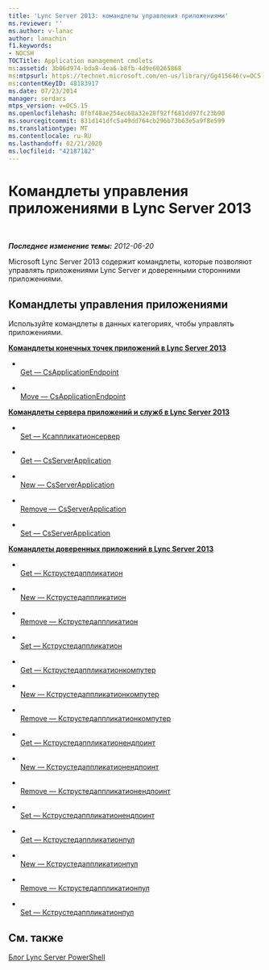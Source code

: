 ```yaml
---
title: 'Lync Server 2013: командлеты управления приложениями'
ms.reviewer: ''
ms.author: v-lanac
author: lanachin
f1.keywords:
- NOCSH
TOCTitle: Application management cmdlets
ms:assetid: 3b06d974-bda8-4ea6-b8fb-4d9e60265868
ms:mtpsurl: https://technet.microsoft.com/en-us/library/Gg415646(v=OCS.15)
ms:contentKeyID: 48183917
ms.date: 07/23/2014
manager: serdars
mtps_version: v=OCS.15
ms.openlocfilehash: 8fbf48ae254ec68a32e28f92ff681dd97fc23b90
ms.sourcegitcommit: 831d141dfc5a49dd764cb296b73b63e5a9f8e599
ms.translationtype: MT
ms.contentlocale: ru-RU
ms.lasthandoff: 02/21/2020
ms.locfileid: "42187182"
---
```

<div data-xmlns="http://www.w3.org/1999/xhtml">

<div class="topic" data-xmlns="http://www.w3.org/1999/xhtml" data-msxsl="urn:schemas-microsoft-com:xslt" data-cs="https://msdn.microsoft.com/">

<div data-asp="https://msdn2.microsoft.com/asp">

# <a name="application-management-cmdlets-in-lync-server-2013"></a>Командлеты управления приложениями в Lync Server 2013

</div>

<div id="mainSection">

<div id="mainBody">

<span> </span>

_**Последнее изменение темы:** 2012-06-20_

Microsoft Lync Server 2013 содержит командлеты, которые позволяют управлять приложениями Lync Server и доверенными сторонними приложениями.

<div>

## <a name="application-management-cmdlets"></a>Командлеты управления приложениями

Используйте командлеты в данных категориях, чтобы управлять приложениями.

**[Командлеты конечных точек приложений в Lync Server 2013](lync-server-2013-application-endpoints-cmdlets.md)**

  - <span></span>  
    [Get — CsApplicationEndpoint](https://technet.microsoft.com/library/Gg398655(v=OCS.15))

  - <span></span>  
    [Move — CsApplicationEndpoint](https://technet.microsoft.com/library/Gg398188(v=OCS.15))

**[Командлеты сервера приложений и служб в Lync Server 2013](lync-server-2013-application-server-and-services-cmdlets.md)**

  - <span></span>  
    [Set — Ксаппликатионсервер](https://technet.microsoft.com/library/Gg398562(v=OCS.15))

<!-- end list -->

  - <span></span>  
    [Get — CsServerApplication](https://technet.microsoft.com/library/Gg425948(v=OCS.15))

  - <span></span>  
    [New — CsServerApplication](https://technet.microsoft.com/library/Gg398096(v=OCS.15))

  - <span></span>  
    [Remove — CsServerApplication](https://technet.microsoft.com/library/Gg398366(v=OCS.15))

  - <span></span>  
    [Set — CsServerApplication](https://technet.microsoft.com/library/Gg412850(v=OCS.15))

**[Командлеты доверенных приложений в Lync Server 2013](lync-server-2013-trusted-applications-cmdlets.md)**

  - <span></span>  
    [Get — Кструстедаппликатион](https://technet.microsoft.com/library/Gg399025(v=OCS.15))

  - <span></span>  
    [New — Кструстедаппликатион](https://technet.microsoft.com/library/Gg398259(v=OCS.15))

  - <span></span>  
    [Remove — Кструстедаппликатион](https://technet.microsoft.com/library/Gg398176(v=OCS.15))

  - <span></span>  
    [Set — Кструстедаппликатион](https://technet.microsoft.com/library/Gg425840(v=OCS.15))

<!-- end list -->

  - <span></span>  
    [Get — Кструстедаппликатионкомпутер](https://technet.microsoft.com/library/Gg425843(v=OCS.15))

  - <span></span>  
    [New — Кструстедаппликатионкомпутер](https://technet.microsoft.com/library/Gg398405(v=OCS.15))

  - <span></span>  
    [Remove — Кструстедаппликатионкомпутер](https://technet.microsoft.com/library/Gg398838(v=OCS.15))

<!-- end list -->

  - <span></span>  
    [Get — Кструстедаппликатионендпоинт](https://technet.microsoft.com/library/Gg413035(v=OCS.15))

  - <span></span>  
    [New — Кструстедаппликатионендпоинт](https://technet.microsoft.com/library/Gg398594(v=OCS.15))

  - <span></span>  
    [Remove — Кструстедаппликатионендпоинт](https://technet.microsoft.com/library/Gg398837(v=OCS.15))

  - <span></span>  
    [Set — Кструстедаппликатионендпоинт](https://technet.microsoft.com/library/Gg398509(v=OCS.15))

<!-- end list -->

  - <span></span>  
    [Get — Кструстедаппликатионпул](https://technet.microsoft.com/library/Gg413055(v=OCS.15))

  - <span></span>  
    [New — Кструстедаппликатионпул](https://technet.microsoft.com/library/Gg425804(v=OCS.15))

  - <span></span>  
    [Remove — Кструстедаппликатионпул](https://technet.microsoft.com/library/Gg398750(v=OCS.15))

  - <span></span>  
    [Set — Кструстедаппликатионпул](https://technet.microsoft.com/library/Gg398187(v=OCS.15))

</div>

<div>

## <a name="see-also"></a>См. также


[Блог Lync Server PowerShell](https://go.microsoft.com/fwlink/p/?linkid=203150)  
  

</div>

</div>

<span> </span>

</div>

</div>

</div>

